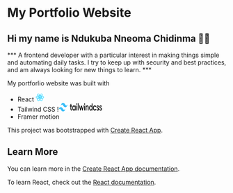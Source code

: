 # My Portfolio Website

## Hi my name is Ndukuba Nneoma Chidinma 👋🏿

*** A frontend developer with a particular interest in making things simple and automating daily tasks. I try to keep up with security and best practices, and am always looking for new things to learn. ***

My portforlio website was built with 
- React <img height="20px" width="20px" src="./src/images/react-logo.png" alt="react logo">
- Tailwind CSS !<img height="20px" width="100px" src="./src/images/tailwind.svg" alt="react logo">
- Framer motion



This project was bootstrapped with [Create React App](https://github.com/facebook/create-react-app).

## Learn More

You can learn more in the [Create React App documentation](https://facebook.github.io/create-react-app/docs/getting-started).

To learn React, check out the [React documentation](https://reactjs.org/).
